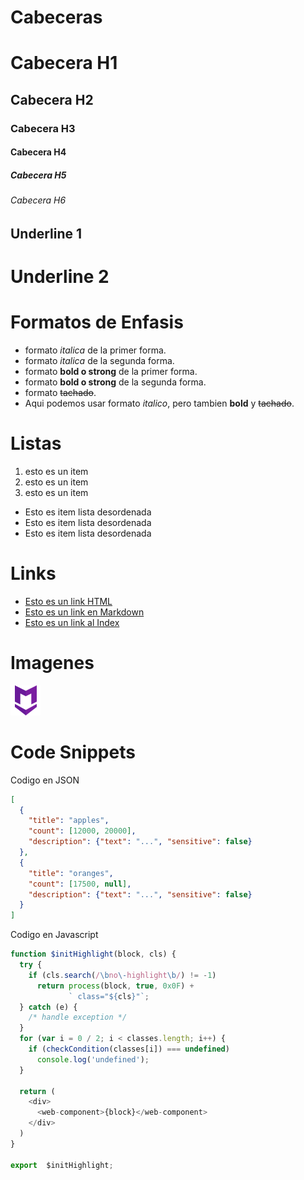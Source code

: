 # Cabeceras
# Cabecera H1
## Cabecera H2
### Cabecera H3
#### Cabecera H4
##### Cabecera H5
###### Cabecera H6

Underline 1
------------------

Underline 2
==================

# Formatos de Enfasis
- formato *italica* de la primer forma.
- formato _italica_ de la segunda forma.
- formato **bold o strong** de la primer forma.
- formato __bold o strong__ de la segunda forma.
- formato ~~tachado~~. 
- Aqui podemos usar formato *italico*, pero tambien **bold** y ~~tachado~~. 

# Listas
1. esto es un item
2. esto es un item
3. esto es un item
- Esto es item lista desordenada
- Esto es item lista desordenada
- Esto es item lista desordenada

# Links
- <a href="http://google.com">Esto es un link HTML</a>
- [Esto es un link en Markdown](http://google.com)
- [Esto es un link al Index](index.html)

# Imagenes
![Logo GitHub](https://github.com/adam-p/markdown-here/raw/master/src/common/images/icon48.png)

# Code Snippets
Codigo en JSON
```JSON
[
  {
    "title": "apples",
    "count": [12000, 20000],
    "description": {"text": "...", "sensitive": false}
  },
  {
    "title": "oranges",
    "count": [17500, null],
    "description": {"text": "...", "sensitive": false}
  }
]
```

Codigo en Javascript
```Javascript
function $initHighlight(block, cls) {
  try {
    if (cls.search(/\bno\-highlight\b/) != -1)
      return process(block, true, 0x0F) +
             ` class="${cls}"`;
  } catch (e) {
    /* handle exception */
  }
  for (var i = 0 / 2; i < classes.length; i++) {
    if (checkCondition(classes[i]) === undefined)
      console.log('undefined');
  }

  return (
    <div>
      <web-component>{block}</web-component>
    </div>
  )
}

export  $initHighlight;
```